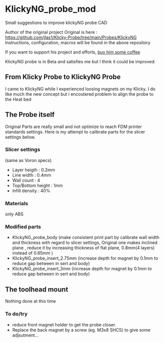 

# KlickyNG_probe_mod
Small suggestions to improve klickyNG probe CAD

Author of the original project
Original is here : https://github.com/jlas1/Klicky-Probe/tree/main/Probes/KlickyNG
Instructions, configuration, macros will be found in the above repository

If you want to support his project and efforts, [buy him some coffee](https://www.buymeacoffee.com/JosAr)

KlickyNG probe is in Beta and satisfies me but I think it could be improved.

## From Klicky Probe to KlickyNG Probe

I came to KlickyNG while I experienced loosing magnets on my Klicky. I do like much the new concept but i encoutered problem to align the probe to the Heat bed 

## The Probe itself
Original Parts are really small and not optimize to reach FDM printer standards settings. Here is my attempt to calibrate parts for the slicer settings below.

### Slicer settings
(same as Voron specs)
- Layer heigth : 0.2mm
- Line width : 0.4mm
- Wall count : 4
- Top/Bottom height : 1mm
- Infill density : 40%

### Materials
only ABS

### Modified parts
- KlickyNG_probe_body (make consistent print part by calibrate wall width and thickness with regard to slicer settings, Original one makes inclined plane , reduce it by increasing thickness of flat plane, 0.8mm(4 layers) instead of 0.65mm )
- KlickyNG_probe_insert_2.75mm (increase depth for magnet by 0.1mm to reduce gap between in sert and body)
- KlickyNG_probe_insert_3mm (increase depth for magnet by 0.1mm to reduce gap between in sert and body)

## The toolhead mount

Nothing done at this time

### To do/try
- reduce front magnet holder to get the probe closer. 
- Replace the back magnet by a screw (eg. M3x8 SHCS) to give some adjsutment... 
